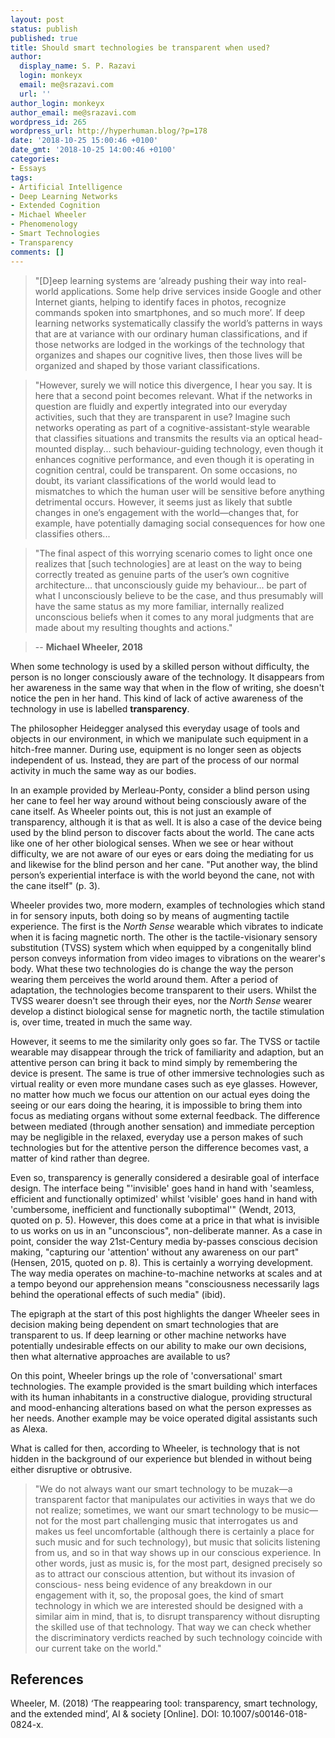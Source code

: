 ```yaml
---
layout: post
status: publish
published: true
title: Should smart technologies be transparent when used?
author:
  display_name: S. P. Razavi
  login: monkeyx
  email: me@srazavi.com
  url: ''
author_login: monkeyx
author_email: me@srazavi.com
wordpress_id: 265
wordpress_url: http://hyperhuman.blog/?p=178
date: '2018-10-25 15:00:46 +0100'
date_gmt: '2018-10-25 14:00:46 +0100'
categories:
- Essays
tags:
- Artificial Intelligence
- Deep Learning Networks
- Extended Cognition
- Michael Wheeler
- Phenomenology
- Smart Technologies
- Transparency
comments: []
---
```

> "[D]eep learning systems are &lsquo;already pushing their way into real-world applications. Some help drive services inside Google and other Internet giants, helping to identify faces in photos, recognize commands spoken into smartphones, and so much more&rsquo;. If deep learning networks systematically classify the world&rsquo;s patterns in ways that are at variance with our ordinary human classifications, and if those networks are lodged in the workings of the technology that organizes and shapes our cognitive lives, then those lives will be organized and shaped by those variant classifications.

> "However, surely we will notice this divergence, I hear you say. It is here that a second point becomes relevant. What if the networks in question are fluidly and expertly integrated into our everyday activities, such that they are transparent in use? Imagine such networks operating as part of a cognitive-assistant-style wearable that classifies situations and transmits the results via an optical head-mounted display... such behaviour-guiding technology, even though it enhances cognitive performance, and even though it is operating in cognition central, could be transparent. On some occasions, no doubt, its variant classifications of the world would lead to mismatches to which the human user will be sensitive before anything detrimental occurs. However, it seems just as likely that subtle changes in one&rsquo;s engagement with the world&mdash;changes that, for example, have potentially damaging social consequences for how one classifies others...

> "The final aspect of this worrying scenario comes to light once one realizes that [such technologies] are at least on the way to being correctly treated as genuine parts of the user&rsquo;s own cognitive architecture... that unconsciously guide my behaviour... be part of what I unconsciously believe to be the case, and thus presumably will have the same status as my more familiar, internally realized unconscious beliefs when it comes to any moral judgments that are made about my resulting thoughts and actions."

> -- **Michael Wheeler, 2018**

When some technology is used by a skilled person without difficulty, the person is no longer consciously aware of the technology. It disappears from her awareness in the same way that when in the flow of writing, she doesn't notice the pen in her hand. This kind of lack of active awareness of the technology in use is labelled <strong>transparency</strong>.


The philosopher Heidegger analysed this everyday usage of tools and objects in our environment, in which we manipulate such equipment in a hitch-free manner. During use, equipment is no longer seen as objects independent of us. Instead, they are part of the process of our normal activity in much the same way as our bodies.


In an example provided by Merleau-Ponty, consider a blind person using her cane to feel her way around without being consciously aware of the cane itself. As Wheeler points out, this is not just an example of transparency, although it is that as well. It is also a case of the device being used by the blind person to discover facts about the world. The cane acts like one of her other biological senses. When we see or hear without difficulty, we are not aware of our eyes or ears doing the mediating for us and likewise for the blind person and her cane. "Put another way, the blind person&rsquo;s experiential interface is with the world beyond the cane, not with the cane itself" (p. 3).


Wheeler provides two, more modern, examples of technologies which stand in for sensory inputs, both doing so by means of augmenting tactile experience. The first is the <i>North Sense</i> wearable which vibrates to indicate when it is facing magnetic north. The other is the tactile-visionary sensory substitution (TVSS) system which when equipped by a congenitally blind person conveys information from video images to vibrations on the wearer's body. What these two technologies do is change the way the person wearing them perceives the world around them. After a period of adaptation, the technologies become transparent to their users. Whilst the TVSS wearer doesn't see through their eyes, nor the <i>North Sense</i> wearer develop a distinct biological sense for magnetic north, the tactile stimulation is, over time, treated in much the same way.


However, it seems to me the similarity only goes so far. The TVSS or tactile wearable may disappear through the trick of familiarity and adaption, but an attentive person can bring it back to mind simply by remembering the device is present. The same is true of other immersive technologies such as virtual reality or even more mundane cases such as eye glasses. However, no matter how much we focus our attention on our actual eyes doing the seeing or our ears doing the hearing, it is impossible to bring them into focus as mediating organs without some external feedback. The difference between mediated (through another sensation) and immediate perception may be negligible in the relaxed, everyday use a person makes of such technologies but for the attentive person the difference becomes vast, a matter of kind rather than degree.


Even so, transparency is generally considered a desirable goal of interface design. The interface being "'invisible' goes hand in hand with 'seamless, efficient and functionally optimized' whilst 'visible' goes hand in hand with 'cumbersome, inefficient and functionally suboptimal'" (Wendt, 2013, quoted on p. 5). However, this does come at a price in that what is invisible to us works on us in an "unconscious", non-deliberate manner. As a case in point, consider the way 21st-Century media by-passes conscious decision making, "capturing our 'attention' without any awareness on our part" (Hensen, 2015, quoted on p. 8). This is certainly a worrying development. The way media operates on machine-to-machine networks at scales and at a tempo beyond our apprehension means "consciousness necessarily lags behind the operational effects of such media" (ibid).


The epigraph at the start of this post highlights the danger Wheeler sees in decision making being dependent on smart technologies that are transparent to us. If deep learning or other machine networks have potentially undesirable effects on our ability to make our own decisions, then what alternative approaches are available to us?


On this point, Wheeler brings up the role of 'conversational' smart technologies. The example provided is the smart building which interfaces with its human inhabitants in a constructive dialogue, providing structural and mood-enhancing alterations based on what the person expresses as her needs. Another example may be voice operated digital assistants such as Alexa.


What is called for then, according to Wheeler, is technology that is not hidden in the background of our experience but blended in without being either disruptive or obtrusive.


> "We do not always want our smart technology to be muzak&mdash;a transparent factor that manipulates our activities in ways that we do not realize; sometimes, we want our smart technology to be music&mdash;not for the most part challenging music that interrogates us and makes us feel uncomfortable (although there is certainly a place for such music and for such technology), but music that solicits listening from us, and so in that way shows up in our conscious experience. In other words, just as music is, for the most part, designed precisely so as to attract our conscious attention, but without its invasion of conscious- ness being evidence of any breakdown in our engagement with it, so, the proposal goes, the kind of smart technology in which we are interested should be designed with a similar aim in mind, that is, to disrupt transparency without disrupting the skilled use of that technology. That way we can check whether the discriminatory verdicts reached by such technology coincide with our current take on the world."


## References

Wheeler, M. (2018) &lsquo;The reappearing tool: transparency, smart technology, and the extended mind&rsquo;, AI &amp; society [Online]. DOI: 10.1007/s00146-018-0824-x.
